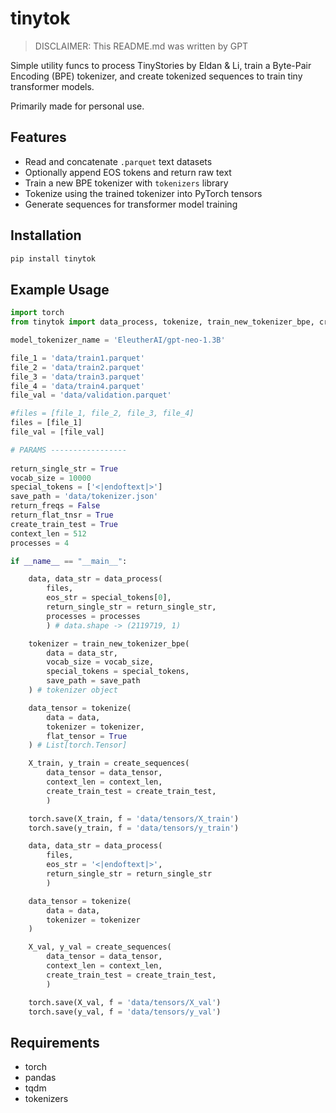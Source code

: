 # tinytok

> DISCLAIMER: This README.md was written by GPT

Simple utility funcs to process TinyStories by Eldan & Li, train a Byte-Pair Encoding (BPE) tokenizer, and create tokenized sequences to train tiny transformer models.

Primarily made for personal use.

## Features

- Read and concatenate `.parquet` text datasets
- Optionally append EOS tokens and return raw text
- Train a new BPE tokenizer with `tokenizers` library
- Tokenize using the trained tokenizer into PyTorch tensors
- Generate sequences for transformer model training

## Installation

```bash
pip install tinytok
```

## Example Usage

```python
import torch
from tinytok import data_process, tokenize, train_new_tokenizer_bpe, create_sequences

model_tokenizer_name = 'EleutherAI/gpt-neo-1.3B'

file_1 = 'data/train1.parquet'
file_2 = 'data/train2.parquet'
file_3 = 'data/train3.parquet'
file_4 = 'data/train4.parquet'
file_val = 'data/validation.parquet'

#files = [file_1, file_2, file_3, file_4]
files = [file_1]
file_val = [file_val]

# PARAMS -----------------
 
return_single_str = True
vocab_size = 10000
special_tokens = ['<|endoftext|>']
save_path = 'data/tokenizer.json'
return_freqs = False
return_flat_tnsr = True
create_train_test = True
context_len = 512
processes = 4

if __name__ == "__main__":

    data, data_str = data_process(
        files, 
        eos_str = special_tokens[0],
        return_single_str = return_single_str,
        processes = processes
        ) # data.shape -> (2119719, 1)

    tokenizer = train_new_tokenizer_bpe(
        data = data_str,
        vocab_size = vocab_size,
        special_tokens = special_tokens,
        save_path = save_path
    ) # tokenizer object

    data_tensor = tokenize(
        data = data,
        tokenizer = tokenizer,
        flat_tensor = True
    ) # List[torch.Tensor]

    X_train, y_train = create_sequences(
        data_tensor = data_tensor, 
        context_len = context_len,
        create_train_test = create_train_test,
        )

    torch.save(X_train, f = 'data/tensors/X_train')
    torch.save(y_train, f = 'data/tensors/y_train')

    data, data_str = data_process(
        files, 
        eos_str = '<|endoftext|>',
        return_single_str = return_single_str
        )  

    data_tensor = tokenize(
        data = data,
        tokenizer = tokenizer
    )

    X_val, y_val = create_sequences(
        data_tensor = data_tensor, 
        context_len = context_len,
        create_train_test = create_train_test,
        )

    torch.save(X_val, f = 'data/tensors/X_val')
    torch.save(y_val, f = 'data/tensors/y_val')
```

## Requirements

- torch
- pandas
- tqdm
- tokenizers